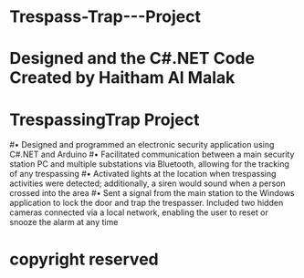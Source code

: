 # Trespass-Trap---Project
# Designed and the C#.NET Code Created by Haitham Al Malak
# TrespassingTrap Project
#•	Designed and programmed an electronic security application using C#.NET and Arduino
#•	Facilitated communication between a main security station PC and multiple substations via Bluetooth, allowing for the tracking of any trespassing
#•	Activated lights at the location when trespassing activities were detected; additionally, a siren would sound when a person crossed into the area
#•	Sent a signal from the main station to the Windows application to lock the door and trap the trespasser. Included two hidden cameras connected via a local network, enabling the user to reset or snooze the alarm at any time
# copyright reserved